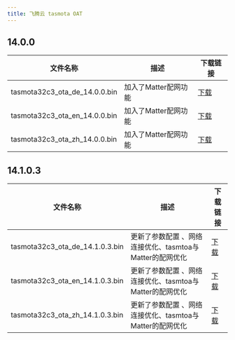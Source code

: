 ```yaml
---
title: 飞腾云 tasmota OAT 
---
```




## 14.0.0
| 文件名称                     |        描述         | 下载链接                               |
| -----------------------------| ---------------- | ----------------------------------------|
| tasmota32c3_ota_de_14.0.0.bin |        加入了Matter配网功能          | [下载](/assets/download/tasmota_ota/14.0.0/tasmota32c3_ota_de_14.0.0.bin)   |
| tasmota32c3_ota_en_14.0.0.bin |         加入了Matter配网功能         | [下载](/assets/download/tasmota_ota/14.0.0/tasmota32c3_ota_en_14.0.0.bin)   | 
| tasmota32c3_ota_zh_14.0.0.bin |         加入了Matter配网功能         | [下载](/assets/download/tasmota_ota/14.0.0/tasmota32c3_ota_zh_14.0.0.bin)   |

## 14.1.0.3
| 文件名称                     |        描述         | 下载链接                               |
| -----------------------------| --------------- |----------------------------------------|
| tasmota32c3_ota_de_14.1.0.3.bin |        更新了参数配置 、网络连接优化、tasmtoa与Matter的配网优化        | [下载](/assets/download/tasmota_ota/14.1.0.3/tasmota32c3_ota_de_14.1.0.3.bin)   |
| tasmota32c3_ota_en_14.1.0.3.bin |        更新了参数配置 、网络连接优化、tasmtoa与Matter的配网优化         | [下载](/assets/download/tasmota_ota/14.1.0.3/tasmota32c3_ota_en_14.1.0.3.bin)   | 
| tasmota32c3_ota_zh_14.1.0.3.bin |         更新了参数配置 、网络连接优化、tasmtoa与Matter的配网优化        | [下载](/assets/download/tasmota_ota/14.1.0.3/tasmota32c3_ota_zh_14.1.0.3.bin)   |